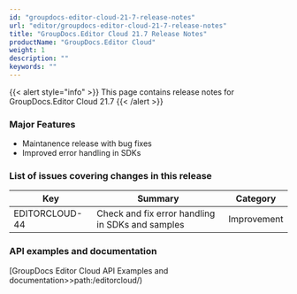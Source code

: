 ```yaml
---
id: "groupdocs-editor-cloud-21-7-release-notes"
url: "editor/groupdocs-editor-cloud-21-7-release-notes"
title: "GroupDocs.Editor Cloud 21.7 Release Notes"
productName: "GroupDocs.Editor Cloud"
weight: 1
description: ""
keywords: ""
---
```


{{< alert style="info" >}}
This page contains release notes for GroupDocs.Editor Cloud 21.7
{{< /alert >}}

### Major Features ###

* Maintanence release with bug fixes
* Improved error handling in SDKs

### List of issues covering changes in this release ###

|Key|Summary|Category
|---|---|---
|EDITORCLOUD-44|Check and fix error handling in SDKs and samples|Improvement

### API examples and documentation ###

[GroupDocs Editor Cloud API Examples and documentation>>path:/editorcloud/)
